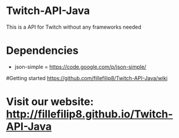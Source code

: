 # Twitch-API-Java
This is a API for Twitch without any frameworks needed


# Dependencies
* json-simple = https://code.google.com/p/json-simple/


#Getting started
https://github.com/fillefilip8/Twitch-API-Java/wiki

# Visit our website: http://fillefilip8.github.io/Twitch-API-Java


